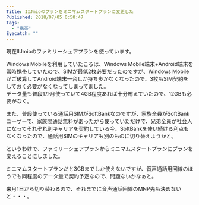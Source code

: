 ```yaml
---
Title: IIJmioのプランをミニマムスタートプランに変更した
Published: 2018/07/05 0:50:47
Tags:
  - "携帯"
Eyecatch: ""
---
```

現在IIJmioのファミリーシェアプランを使っています。  

Windows Mobileを利用していたころは、Windows Mobile端末+Android端末を常時携帯していたので、SIMが最低2枚必要だったのですが、Windows Mobileがご破算してAndroid端末一台しか持ち歩かなくなったので、3枚もSIM契約をしておく必要がなくなってしまってました。  
データ量も普段1か月使っていて4GB程度あれば十分賄えていたので、12GBも必要がなく。  

また、普段使っている通話用SIMがSoftBankなのですが、家族全員がSoftBankユーザーで、家族間通話無料があったから使っていただけで、兄弟全員が社会人になってそれぞれ別キャリアを契約している今、SoftBankを使い続ける利点もなくなったので、通話用SIMのキャリアも別のものに切り替えようかと。  

というわけで、ファミリーシェアプランからミニマムスタートプランにプランを変えることにしました。  

ミニマムスタートプランだと3GBまでしか使えないですが、音声通話用回線のほうでも同程度のデータ量で契約予定なので、問題ないかなぁと。  

来月1日から切り替わるので、それまでに音声通話回線のMNP先も決めないと・・・。  

